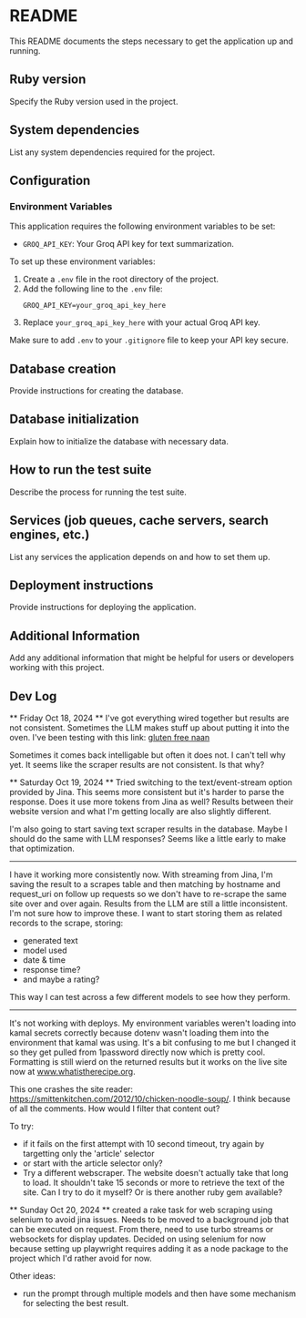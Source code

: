# README

This README documents the steps necessary to get the application up and running.

## Ruby version

Specify the Ruby version used in the project.

## System dependencies

List any system dependencies required for the project.

## Configuration

### Environment Variables

This application requires the following environment variables to be set:

- `GROQ_API_KEY`: Your Groq API key for text summarization.

To set up these environment variables:

1. Create a `.env` file in the root directory of the project.
2. Add the following line to the `.env` file:
   ```
   GROQ_API_KEY=your_groq_api_key_here
   ```
3. Replace `your_groq_api_key_here` with your actual Groq API key.

Make sure to add `.env` to your `.gitignore` file to keep your API key secure.

## Database creation

Provide instructions for creating the database.

## Database initialization

Explain how to initialize the database with necessary data.

## How to run the test suite

Describe the process for running the test suite.

## Services (job queues, cache servers, search engines, etc.)

List any services the application depends on and how to set them up.

## Deployment instructions

Provide instructions for deploying the application.

## Additional Information

Add any additional information that might be helpful for users or developers working with this project.

## Dev Log
** Friday Oct 18, 2024 **
I've got everything wired together but results are not consistent. Sometimes
the LLM makes stuff up about putting it into the oven. I've been testing with
this link: [gluten free naan](https://theloopywhisk.com/2023/03/05/easy-gluten-free-naan-bread/#wprm-recipe-container-15391)

Sometimes it comes back intelligable but often it does not. I can't tell
why yet. It seems like the scraper results are not consistent. Is that why?

** Saturday Oct 19, 2024 **
Tried switching to the text/event-stream option provided by Jina. This
seems more consistent but it's harder to parse the response. Does it use
more tokens from Jina as well? Results between their website version and
what I'm getting locally are also slightly different.

I'm also going to start saving text scraper results in the database. Maybe
I should do the same with LLM responses? Seems like a little early to
make that optimization.

-----

I have it working more consistently now. With streaming from Jina, I'm saving
the result to a scrapes table and then matching by hostname and request_uri on
follow up requests so we don't have to re-scrape the same site over and over again.
Results from the LLM are still a little inconsistent. I'm not sure how to improve these.
I want to start storing them as related records to the scrape, storing:
- generated text
- model used
- date & time
- response time?
- and maybe a rating?

This way I can test across a few different models to see how they perform.

---

It's not working with deploys. My environment variables weren't loading into kamal secrets
correctly because dotenv wasn't loading them into the environment that kamal was using.
It's a bit confusing to me but I changed it so they get pulled from 1password directly now
which is pretty cool. Formatting is still wierd on the returned results but it works
on the live site now at www.whatistherecipe.org.

This one crashes the site reader: https://smittenkitchen.com/2012/10/chicken-noodle-soup/.
I think because of all the comments. How would I filter that content out?

To try:
- if it fails on the first attempt with 10 second timeout, try again by targetting only the 'article' selector
- or start with the article selector only?
- Try a different webscraper. The website doesn't actually take that long to load. It shouldn't take 15 seconds
or more to retrieve the text of the site. Can I try to do it myself? Or is there another ruby gem available?

** Sunday Oct 20, 2024 **
created a rake task for web scraping using selenium to avoid jina issues. Needs to be moved
to a background job that can be executed on request. From there, need to use turbo streams or
websockets for display updates. Decided on using selenium for now because setting up playwright
requires adding it as a node package to the project which I'd rather avoid for now.

Other ideas:
- run the prompt through multiple models and then have some mechanism for selecting the best result.